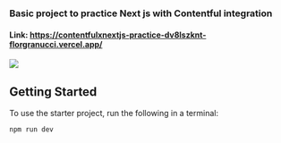 <h3>Basic project to practice Next js with Contentful integration </h3>

#### Link: https://contentfulxnextjs-practice-dv8lszknt-florgranucci.vercel.app/

<img src='https://i.ibb.co/zHDZ7Dk/Captura-de-pantalla-de-2021-04-22-23-10-38.png' />

## Getting Started

To use the starter project, run the following in a terminal:

```bash
npm run dev
```
